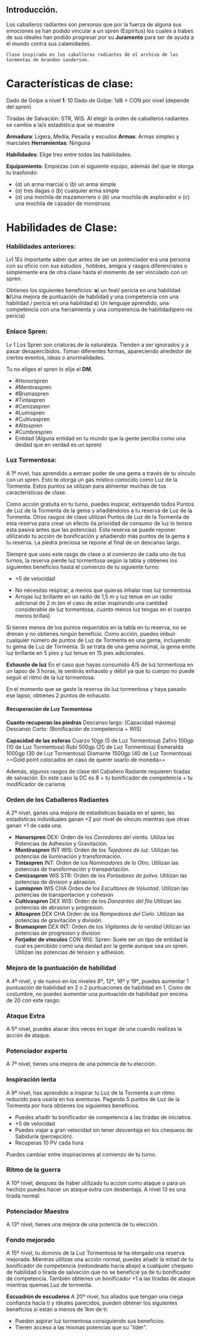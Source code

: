 ## Introducción.
Los caballeros radiantes son personas que por la fuerza de alguna sus emociones se han podido vincular a un spren (Espíritus) los cuales a trabes de sus ideales han podido progresar por su **Juramento** para ser de ayuda a el mundo contra sus calamidades.

	Clase inspirada en los caballeros radiantes de el archivo de las tormentas de brandon sanderson.

# Características de clase:

Dado de Golpe a nivel **1**: 10
Dado de Golpe: 1d8 + CON por nivel (depende del spren)

Tiradas de Salvación: STR, WIS. Al elegir la orden de caballeros radiantes se cambia a la/s estadística que se muestre

**Armadura**: Ligera, Media, Pesada y escudos
**Armas**: Armas simples y marciales
**Herramientas**: Ninguna

**Habilidades**: Elige tres entre todas las habilidades.

**Equipamiento**:
Empiezas con el siguiente equipo, además del que te otorga tu trasfondo:

- (*a*) un arma marcial o (*b*) un arma simple  
- (*a*) tres dagas o (*b*) cualquier arma simple
- (*a*) una mochila de mazamorrero o (*b*) una mochila de explorador o (*c*) una mochila de cazador de monstruos

# Habilidades de Clase:

### Habilidades anteriores:
Lvl 1Es importante saber que antes de ser un potenciador era una persona con su oficio con sus estudios , hobbies, amigos y rasgos diferenciales o simplemente era de otra clase hasta el momento de ser vinculado con un spren.

Obtienes los siguientes beneficios:
**a**) un feat/ pericia en una habilidad
**b**)Una mejora de puntuación de habilidad y una competencia con una habilidad / pericia en una habilidad
**c**) Un lenguaje aprendido, una competencia con una herramienta y una competencia de habilidad(pero no pericia)

### Enlace Spren:
Lv 1
Los Spren son criaturas de la naturaleza. Tienden a ser ignorados y a pasar desapercibidos. Toman diferentes formas, apareciendo alrededor de ciertos eventos, ideas o anormalidades.

Tu no eliges el spren lo elije el **DM**.
- #Honorspren
- #Mentiraspren 
- #Brumaspren
- #Tintaspren
- #Cenizaspren
- #Lumispren
- #Cultivaspren
- #Altospren
- #Cumbrespren
- Entidad (Alguna entidad en tu mundo que la gente perciba como una deidad que en verdad es un spren)
### Luz Tormentosa:
A 1º nivel, has aprendido a extraer poder de una gema a través de tu vínculo con un spren. Esto te otorga un gas místico conocido como Luz de la Tormenta. Estos puntos se utilizan para alimentar muchas de tus características de clase. 

Como acción gratuita en tu turno, puedes inspirar, extrayendo todos Puntos de Luz de la Tormenta de la gema y añadiéndolos a tu reserva de Luz de la Tormenta. Otros rasgos de clase utilizan Puntos de Luz de la Tormenta de esta reserva para crear un efecto (la prioridad de consumo de luz lo tensra esta pasiva antes que las potencias). 
Esta reserva se puede reponer utilizando tu acción de bonificación y añadiendo más puntos de la gema a tu reserva. La piedra preciosa se repone al final de un descanso largo. 

Siempre que uses este rasgo de clase o al comienzo de cada uno de tus turnos, la reserva pierde luz tormentosa según la tabla y obtienes los siguientes beneficios hasta el comienzo de tu siguiente turno:
+ +5 de velocidad
- No necesitas respirar, a menos que quieras inhalar mas luz tormentosa
- Arrojas luz brillante en un radio de 1,5 m y luz tenue en un radio adicional de 2 m.(en el caso de estar inspirando una cantidad considerable de luz tormentosa, cuanto menos luz tengas en el cuerpo menos brillas)

Si tienes menos de los puntos requeridos en la tabla en tu reserva, no se drenan y no obtienes ningún beneficio. 
Como acción, puedes imbuir cualquier número de puntos de Luz de Tormenta en una gema, incluyendo tu gema de Luz de Tormenta. Si se trata de una gema normal, la gema emite luz brillante en 5 pies y luz tenue en 15 pies adicionales. 

**Exhausto de luz**
En el caso que hayas consumido 4/5 de luz tormentosa en un lapso de 3 horas, te sentirás exhausto y débil ya que tu cuerpo no puede seguir el ritmo de la luz tormentosa.

En el momento que se gaste la reserva de luz tormentosa y haya pasado ese lapso, obtienes 2 puntos de exhausto.

#### Recuperación de  Luz Tormentosa

**Cuanto recuperan las piedras**
Descanso largo: (Capacidad máxima)
Descanso Corto: (Bonificación de competencia + WIS)

**Capacidad de las esferas**
Cuarzo 10gp (5 de Luz Tormentosa)
Zafiro 100gp (10 de Luz Tormentosa)
Rubí 500gp (20 de Luz Tormentosa)
Esmeralda 1000gp (30 de Luz Tormentosa)
Diamante 1500gp (40 de Luz Tormentosa)
==Gold point colocados en caso de querer usarlo de moneda==

Además, algunos rasgos de clase del Caballero Radiante requieren tiradas de salvación. En este caso la DC es 8 + tu bonificador de competencia + tu modificador de carisma.

### Orden de los Caballeros Radiantes
A 2º nivel, ganas una mejora de estadísticas basada en el spren, las estadísticas individuales ganan +2 por nivel de vínculo mientras que otras ganan +1 de cada una.

- **Honorspren** DEX:
	Orden de los *Corredores del viento*.
	Utiliza las Potencias de Adhesión y Gravitación.
- **Mentiraspren** INT WIS:
	Orden de los *Tejedores de luz*.
	Utilizan las potencias de iluminación y transformación.
- **Tintaspren** INT:
	Orden de los *Nominadores de lo Otro*.
	Utilizan las potencias de transformación y transportación.
- **Cenizaspren** WIS STR:
	Orden de los *Portadores de polvo*.
	Utilizan las potencias de division y abrasion.
- **Lumispren** WIS CHA
	Orden de los *Escultores de Voluntad*.
	Utilizan las potencias de transportacion y cohesion
- **Cultivaspren** DEX WIS:
	Orden de los *Danzantes del filo*
	Utilizan las potencias de abrasion y progresion.
- **Altospren** DEX CHA
	Orden de los *Rompedores del Cielo*.
	Utilizan las potencias de gravitación y división.
- **Brumaspren** DEX INT:
	Orden de los *Vigilantes de la verdad*
	Utilizan las potencias de progresion y division
- **Forjador de vínculos** CON WIS:
	Spren: Suele ser un tipo de entidad la cual es percibido como una deidad por la gente aunque sea un spren.
	Utilizan las potencias de tension y adhesion.

### Mejora de la puntuación de habilidad
A 4º nivel, y de nuevo en los niveles 8º, 12º, 16º y 19º, puedes aumentar 1 puntuación de habilidad en 2 o 2 puntuaciones de habilidad en 1. Como de costumbre, no puedes aumentar una puntuación de habilidad por encima de 20 con este rasgo.

### Ataque Extra
A 5º nivel, puedes atacar dos veces en lugar de una cuando realizas la acción de ataque.

### Potenciador experto
A 7º nivel, tienes una mejora de una potencia de tu elección.

### Inspiración lenta
A 9º nivel, has aprendido a inspirar tu Luz de la Tormenta a un ritmo reducido para usarla en tus aventuras. Pagando 5 puntos de Luz de la Tormenta por hora obtienes los siguientes beneficios.

- Puedes añadir tu bonificador de competencia a las tiradas de iniciativa.
- +5 de velocidad
- Puedes viajar a gran velocidad sin tener desventaja en los chequeos de Sabiduría (percepción).
- Recuperas 10 PV cada hora

Puedes cambiar entre inspiraciones al comienzo de tu turno.

### Ritmo de la guerra
A 10º nivel, despues de haber utilizado tu accion como ataque o para un hechizo puedes hacer un ataque extra con desbentaja.
A nivel 13 es una tirada normal.

### Potenciador Maestro
A 13º nivel, tienes una mejora de una potencia de tu elección.

### Fondo mejorado
A 15º nivel, tu dominio de la Luz Tormentosa te ha otorgado una reserva mejorada. 
Mientras utilizas una acción normal, puedes añadir la mitad de tu bonificador de competencia (redondeado hacia abajo) a cualquier chequeo de habilidad o tirada de salvación que no se beneficie ya de tu bonificador de competencia. 
También obtienes un bonificador +1 a las tiradas de ataque mientras quemas Luz de tormenta.

**Escuadrón de escuderos**
A 20º nivel, tus aliados que tengan una ciega confianza hacia ti y ideales parecidos, pueden obtener los siguientes beneficios si están a menos de 1km de ti:
- Pueden aspirar luz tormentosa consiguiendo sus beneficios.
- Tienen acceso a las mismas potencias que su "líder".
